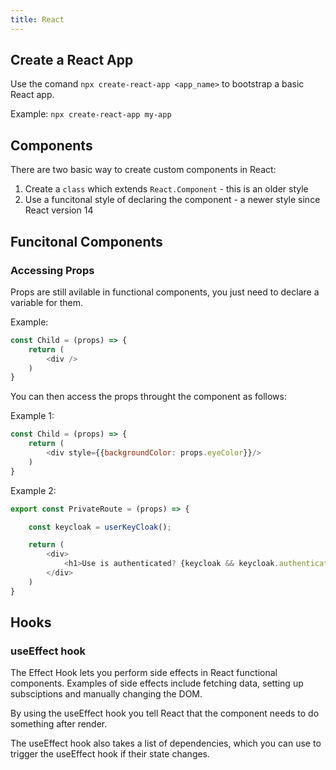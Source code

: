 ```yaml
---
title: React
---
```




<!--more-->

## Create a React App

Use the comand `npx create-react-app <app_name>` to bootstrap a basic React app.

Example: `npx create-react-app my-app`

## Components

There are two basic way to create custom components in React:
1. Create a `class` which extends `React.Component` - this is an older style
2. Use a funcitonal style of declaring the component - a newer style since React version 14

## Funcitonal Components

### Accessing Props

Props are still avilable in functional components, you just need to declare a variable for them.

Example:
```js
const Child = (props) => {
    return (
        <div />
    )
}
```

You can then access the props throught the component as follows:

Example 1:
```js
const Child = (props) => {
    return (
        <div style={{backgroundColor: props.eyeColor}}/>
    )
}
```

Example 2:
```js
export const PrivateRoute = (props) => {

    const keycloak = userKeyCloak();

    return (
        <div>
            <h1>Use is authenticated? {keycloak && keycloak.authenticated}
        </div>
    )
}
```

## Hooks

### useEffect hook

The Effect Hook lets you perform side effects in React functional components. Examples of side effects include fetching data, setting up subsciptions and manually changing the DOM.

By using the useEffect hook you tell React that the component needs to do something after render.

The useEffect hook also takes a list of dependencies, which you can use to trigger the useEffect hook if their state changes.
